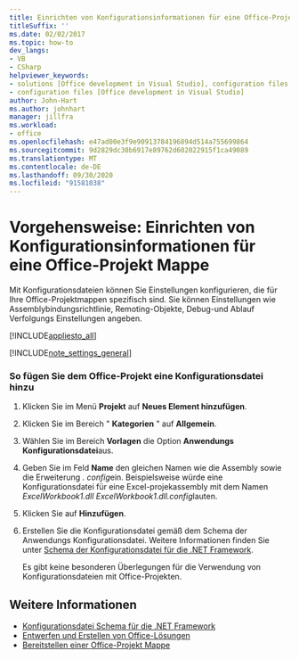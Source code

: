 ```yaml
---
title: Einrichten von Konfigurationsinformationen für eine Office-Projekt Mappe
titleSuffix: ''
ms.date: 02/02/2017
ms.topic: how-to
dev_langs:
- VB
- CSharp
helpviewer_keywords:
- solutions [Office development in Visual Studio], configuration files
- configuration files [Office development in Visual Studio]
author: John-Hart
ms.author: johnhart
manager: jillfra
ms.workload:
- office
ms.openlocfilehash: e47ad00e3f9e90913784196894d514a755699864
ms.sourcegitcommit: 9d2829dc30b6917e89762d602022915f1ca49089
ms.translationtype: MT
ms.contentlocale: de-DE
ms.lasthandoff: 09/30/2020
ms.locfileid: "91581038"
---
```

# <a name="how-to-set-up-configuration-information-for-an-office-solution"></a>Vorgehensweise: Einrichten von Konfigurationsinformationen für eine Office-Projekt Mappe
  Mit Konfigurationsdateien können Sie Einstellungen konfigurieren, die für Ihre Office-Projektmappen spezifisch sind. Sie können Einstellungen wie Assemblybindungsrichtlinie, Remoting-Objekte, Debug-und Ablauf Verfolgungs Einstellungen angeben.

 [!INCLUDE[appliesto_all](../vsto/includes/appliesto-all-md.md)]

 [!INCLUDE[note_settings_general](../sharepoint/includes/note-settings-general-md.md)]

### <a name="to-add-a-configuration-file-to-your-office-project"></a>So fügen Sie dem Office-Projekt eine Konfigurationsdatei hinzu

1. Klicken Sie im Menü **Projekt** auf **Neues Element hinzufügen**.

2. Klicken Sie im Bereich " **Kategorien** " auf **Allgemein**.

3. Wählen Sie im Bereich **Vorlagen** die Option **Anwendungs Konfigurationsdatei**aus.

4. Geben Sie im Feld **Name** den gleichen Namen wie die Assembly sowie die Erweiterung *. config*ein. Beispielsweise würde eine Konfigurationsdatei für eine Excel-projekassembly mit dem Namen *ExcelWorkbook1.dll* *ExcelWorkbook1.dll.config*lauten.

5. Klicken Sie auf **Hinzufügen**.

6. Erstellen Sie die Konfigurationsdatei gemäß dem Schema der Anwendungs Konfigurationsdatei. Weitere Informationen finden Sie unter [Schema der Konfigurationsdatei für die .NET Framework](/dotnet/framework/configure-apps/file-schema/index).

   Es gibt keine besonderen Überlegungen für die Verwendung von Konfigurationsdateien mit Office-Projekten.

## <a name="see-also"></a>Weitere Informationen
- [Konfigurationsdatei Schema für die .NET Framework](/dotnet/framework/configure-apps/file-schema/index)
- [Entwerfen und Erstellen von Office-Lösungen](../vsto/designing-and-creating-office-solutions.md)
- [Bereitstellen einer Office-Projekt Mappe](../vsto/deploying-an-office-solution.md)
